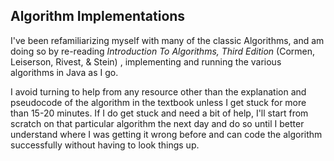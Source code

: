 ## Algorithm Implementations

I've been refamiliarizing myself with many of the classic Algorithms, and am doing so by
re-reading *Introduction To Algorithms, Third Edition* (Cormen, Leiserson, Rivest, & Stein)
, implementing and running the various algorithms in Java as I go.  

I avoid turning to help from any resource other than the explanation and pseudocode of 
the algorithm in the textbook unless I get stuck for more than 15-20 minutes.  If I do
get stuck and need a bit of help, I'll start from scratch on that particular algorithm
the next day and do so until I better understand where I was getting it wrong before
and can code the algorithm successfully without having to look things up.

